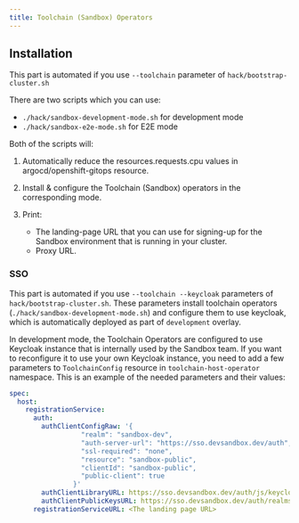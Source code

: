 ```yaml
---
title: Toolchain (Sandbox) Operators
---
```


## Installation

This part is automated if you use `--toolchain` parameter of `hack/bootstrap-cluster.sh`

There are two scripts which you can use:

- `./hack/sandbox-development-mode.sh` for development mode
- `./hack/sandbox-e2e-mode.sh` for E2E mode

Both of the scripts will:

1. Automatically reduce the resources.requests.cpu values in argocd/openshift-gitops resource.

2. Install & configure the Toolchain (Sandbox) operators in the corresponding mode.

3. Print:
    - The landing-page URL that you can use for signing-up for the Sandbox environment that is running in your cluster.
    - Proxy URL.

### SSO

This part is automated if you use `--toolchain --keycloak` parameters of `hack/bootstrap-cluster.sh`. These parameters install toolchain operators (`./hack/sandbox-development-mode.sh`) and configure them to use keycloak, which is automatically deployed as part of `development` overlay.

In development mode, the Toolchain Operators are configured to use Keycloak instance that is internally used by the Sandbox team. If you want to reconfigure it to use your own Keycloak instance, you need to add a few parameters to `ToolchainConfig` resource in `toolchain-host-operator` namespace.
This is an example of the needed parameters and their values:

```yaml
spec:
  host:
    registrationService:
      auth:
        authClientConfigRaw: '{
                  "realm": "sandbox-dev",
                  "auth-server-url": "https://sso.devsandbox.dev/auth",
                  "ssl-required": "none",
                  "resource": "sandbox-public",
                  "clientId": "sandbox-public",
                  "public-client": true
                }'
        authClientLibraryURL: https://sso.devsandbox.dev/auth/js/keycloak.js
        authClientPublicKeysURL: https://sso.devsandbox.dev/auth/realms/sandbox-dev/protocol/openid-connect/certs
      registrationServiceURL: <The landing page URL>
```
